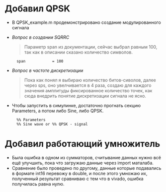 # __Добавил QPSK__

+ В QPSK_example.m продемонстрировано создание модулированного сигнала
+ *Вопрос в создании SQRRC*
	> Параметр span из документации, сейчас выбрал равным 100, так как в описании сказано количество символов.
	
		span            = 100

+ *Вопрос в частоте дискретизации*
	> Пока как понял я выбираю количество битов-сиволов, далее через sps, оно увелчивается в 4 раза, создаю для каждого значения амплитуды фиксированное количество точек, как сюда внедрить понятие дискретизации сигнала не ясно.
+ Чтобы запустить в симулинке, достаточно прогнать секцию Parameters, а потом либо Sine, либо QPSK.

		%% Parameters
		%% Sine wave or %% QPSK - signal
# __Добавил работающий умножитель__
+ Была ошибка в одном из сумматоров, считывание данных нужно всё ещё улучшить, пока что загружаю данные через import маталаба.
+ Сравнение было проведено по другому, данные которые подавались в формате int16 перевожу в double, и после этого умножаю их, полученный результат сравниваю с тем что в vivado, ошибка получилась равна нулю.
